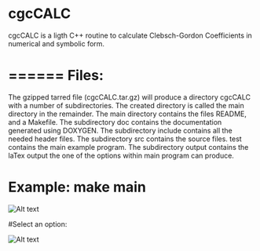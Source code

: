 # cgcCALC
cgcCALC is a ligth C++ routine to calculate Clebsch-Gordon Coefficients in numerical and symbolic form.

======
Files:
======
The gzipped tarred file (cgcCALC.tar.gz) will produce a directory cgcCALC with a number of subdirectories.
The created directory is called the main directory in the remainder.
The main directory contains the files README, and a Makefile.
The subdirectory doc contains the documentation generated using DOXYGEN.
The subdirectory include contains all the needed header files. The subdirectory src
contains the source files. test contains the main example program. The subdirectory output
contains the laTex output the one of the options within main program can produce.

# Example: make main

![Alt text](https://github.com/Moh-Maher/PARTON-x/blob/master/snap1.png?raw=true "Optional Title")

#Select an option:

![Alt text](https://github.com/Moh-Maher/PARTON-x/blob/master/snap2.png?raw=true "Optional Title")
 

